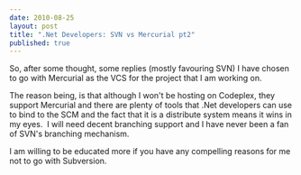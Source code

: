 ```yaml
---
date: 2010-08-25
layout: post
title: ".Net Developers: SVN vs Mercurial pt2"
published: true
---
```

So, after some thought, some replies (mostly favouring SVN) I have chosen to go with Mercurial as the VCS for the project that I am working on.<p /><div>The reason being, is that although I won&#39;t be hosting on Codeplex, they support Mercurial and there are plenty of tools that .Net developers can use to bind to the SCM and the fact that it is a distribute system means it wins in my eyes.  I will need decent branching support and I have never been a fan of SVN&#39;s branching mechanism.</div> <p /><div>I am willing to be educated more if you have any compelling reasons for me not to go with Subversion.</div>

